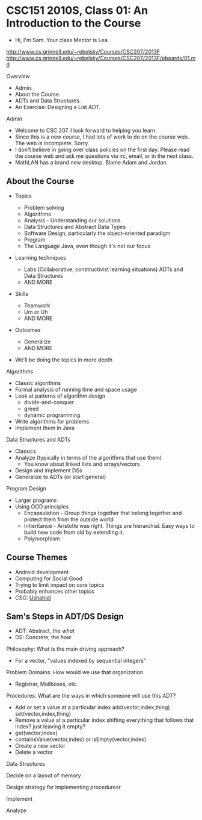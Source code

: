 CSC151 2010S, Class 01: An Introduction to the Course
=====================================================

* Hi, I'm Sam.  Your class Mentor is Lea.

http://www.cs.grinnell.edu/~rebelsky/Courses/CSC207/2013F
http://www.cs.grinnell.edu/~rebelsky/Courses/CSC207/2013F/eboards/01.md

_Overview_

* Admin.
* About the Course.
* ADTs and Data Structures.
* An Exercise: Designing a List ADT.

_Admin_

* Welcome to CSC 207.  I look forward to helping you learn.
* Since this is a new course, I had lots of work to do on the course web.  
  The web is incomplete.  Sorry.
* I don't believe in going over class policies on the first day.  Please
  read the course web and ask me questions via irc, email, or in the next
  class.
* MathLAN has a brand new desktop.  Blame Adam and Jordan.

About the Course
----------------

* Topics

    * Problem solving
    * Algorithms
    * Analysis - Understanding our solutions
    * Data Structures and Abstract Data Types
    * Software Design, particularly the object-oriented paradigm
    * Program
    * The Language Java, even though it's not our focus

* Learning techniques

    * Labs (Collaborative, constructivist learning situations)
  ADTs and Data Structures
    * AND MORE

* Skills

    * Teamwork
    * Um or Uh
    * AND MORE

* Outcomes
    * Generalize
    * AND MORE

* We'll be doing the topics in more depth

Algorithms

* Classic algorithms
* Formal analysis of running time and space usage
* Look at patterns of algorithm design
    * divide-and-conquer
    * greed
    * dynamic programming
* Write algorithms for problems
* Implement them in Java

Data Structures and ADTs

* Classics
* Analyze (typically in terms of the algorithms that use them)
  * You know about linked lists and arrays/vectors
* Design and implement DSs
* Generalize to ADTs (or start general)

Program Design

* Larger programs
* Using OOD principles
    * Encapsulation - Group things together that belong together and protect
      them from the outside world
    * Inheritance - Aristotle was right.  Things are hierarchial.  Easy ways
      to build new code from old by extending it.
    * Polymorphism 

Course Themes
-------------

* Android development
* Computing for Social Good
* Trying to limit impact on core topics
* Probably enhances other topics
* CSG: [Ushahidi](http://www.ushahidi.org)

Sam's Steps in ADT/DS Design
----------------------------

* ADT: Abstract, the _what_
* DS: Concrete, the _how_

Philosophy: What is the main driving approach?

* For a vector, "values indexed by sequential integers"

Problem Domains: How would we use that organization

* Registrar, Mailboxes, etc.

Procedures: What are the ways in which someone will use this ADT?

* Add or set a value at a particular index
  add(vector,index,thing)
  set(vector,index,thing)
* Remove a value at a particular index
  shifting everything that follows that index?
  just leaving it empty?
* get(vector,index)
* containsValue(vector,index) or isEmpty(vector,index)
* Create a new vector
* Delete a vector

Data Structures

Decide on a layout of memory

Design strategy for implementing proceduresr

Implement

Analyze
